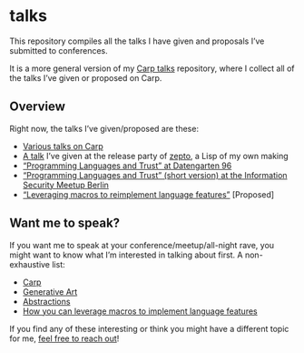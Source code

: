# talks

This repository compiles all the talks I have given and proposals I’ve submitted
to conferences.

It is a more general version of my [Carp talks](https://github.com/hellerve/carp-talks)
repository, where I collect all of the talks I’ve given or proposed on Carp.

## Overview

Right now, the talks I’ve given/proposed are these:

- [Various talks on Carp](https://github.com/hellerve/carp-talks)
- [A talk](https://github.com/hellerve/release-party) I’ve given at the release
  party of [zepto](https://github.com/zepto-lang/zepto), a Lisp of my own making
- [“Programming Languages and Trust” at Datengarten 96](https://api.media.ccc.de/v/dg-96)
- [“Programming Languages and Trust” (short version) at the Information Security Meetup Berlin](/security-meetup-berlin-march-2019)
- [“Leveraging macros to reimplement language features”](/clojure-berlin-late-2018) [Proposed]

## Want me to speak?

If you want me to speak at your conference/meetup/all-night rave, you might want
to know what I’m interested in talking about first. A non-exhaustive list:

- [Carp](https://github.com/carp-lang/carp)
- [Generative Art](https://veitheller.de/art/)
- [Abstractions](https://blog.veitheller.de/Abstractions.html)
- [How you can leverage macros to implement language features](https://blog.veitheller.de/scheme-macros/)

If you find any of these interesting or think you might have a different topic
for me, [feel free to reach out](mailto:veit@veitheller.de)!
